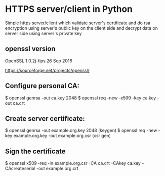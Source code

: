 # HTTPS server/client in Python
Simple https server/client which validate server's certificate and do rsa encryption using server's public key on the client side and decrypt data on server side using server's private key

## openssl version
OpenSSL 1.0.2j-fips  26 Sep 2016

https://sourceforge.net/projects/openssl/

## Configure personal CA:
$ openssl genrsa -out ca.key 2048
$ openssl req -new -x509 -key ca.key -out ca.crt

## Create server certificate:
$ openssl genrsa -out example.org.key 2048 (keygen)
$ openssl req -new -key example.org.key -out example.org.csr (csr gen)

## Sign the certificate
$ openssl x509 -req -in example.org.csr -CA ca.crt -CAkey ca.key -CAcreateserial -out example.org.crt


